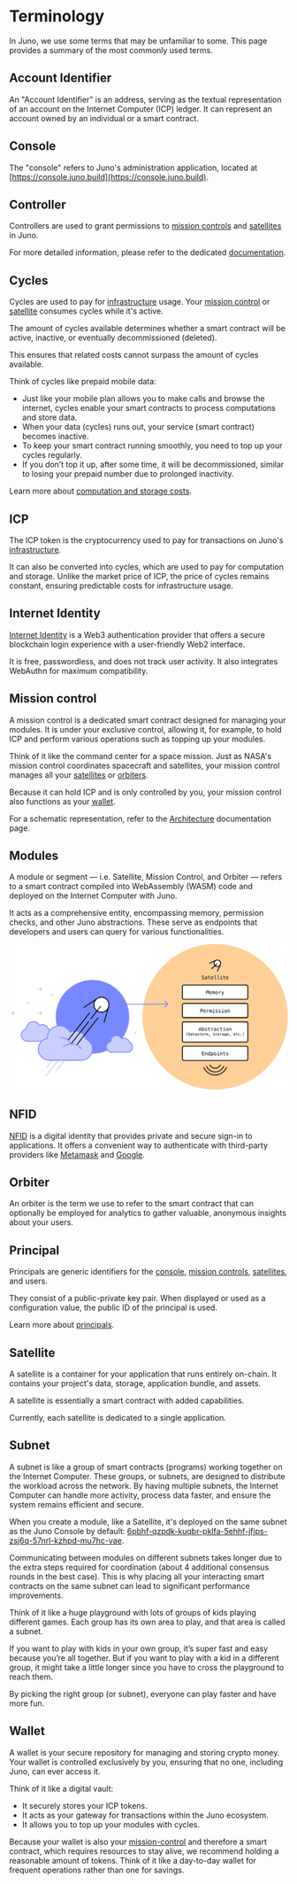 # Terminology

In Juno, we use some terms that may be unfamiliar to some. This page provides a summary of the most commonly used terms.

## Account Identifier

An "Account Identifier" is an address, serving as the textual representation of an account on the Internet Computer (ICP) ledger. It can represent an account owned by an individual or a smart contract.

## Console

The "console" refers to Juno's administration application, located at [https://console.juno.build](https://console.juno.build).

## Controller

Controllers are used to grant permissions to [mission controls] and [satellites] in Juno.

For more detailed information, please refer to the dedicated [documentation](miscellaneous/controllers.md).

## Cycles

Cycles are used to pay for [infrastructure] usage. Your [mission control] or [satellite] consumes cycles while it's active.

The amount of cycles available determines whether a smart contract will be active, inactive, or eventually decommissioned (deleted).

This ensures that related costs cannot surpass the amount of cycles available.

Think of cycles like prepaid mobile data:

- Just like your mobile plan allows you to make calls and browse the internet, cycles enable your smart contracts to process computations and store data.
- When your data (cycles) runs out, your service (smart contract) becomes inactive.
- To keep your smart contract running smoothly, you need to top up your cycles regularly.
- If you don’t top it up, after some time, it will be decommissioned, similar to losing your prepaid number due to prolonged inactivity.

Learn more about [computation and storage costs](https://internetcomputer.org/docs/current/developer-docs/gas-cost).

## ICP

The ICP token is the cryptocurrency used to pay for transactions on Juno's [infrastructure].

It can also be converted into cycles, which are used to pay for computation and storage. Unlike the market price of ICP, the price of cycles remains constant, ensuring predictable costs for infrastructure usage.

## Internet Identity

[Internet Identity](https://internetcomputer.org/internet-identity) is a Web3 authentication provider that offers a secure blockchain login experience with a user-friendly Web2 interface.

It is free, passwordless, and does not track user activity. It also integrates WebAuthn for maximum compatibility.

## Mission control

A mission control is a dedicated smart contract designed for managing your modules. It is under your exclusive control, allowing it, for example, to hold ICP and perform various operations such as topping up your modules.

Think of it like the command center for a space mission. Just as NASA's mission control coordinates spacecraft and satellites, your mission control manages all your [satellites] or [orbiters](#orbiter).

Because it can hold ICP and is only controlled by you, your mission control also functions as your [wallet](#wallet).

For a schematic representation, refer to the [Architecture](./white-paper/architecture.md) documentation page.

## Modules

A module or segment — i.e. Satellite, Mission Control, and Orbiter — refers to a smart contract compiled into WebAssembly (WASM) code and deployed on the Internet Computer with Juno.

It acts as a comprehensive entity, encompassing memory, permission checks, and other Juno abstractions. These serve as endpoints that developers and users can query for various functionalities.

![A really high level schema representing a Satellite architecture](./img/satellite.png)

## NFID

[NFID](https://nfid.one) is a digital identity that provides private and secure sign-in to applications. It offers a convenient way to authenticate with third-party providers like [Metamask](https://metamask.io/) and [Google](https://www.google.com/account/about/).

## Orbiter

An orbiter is the term we use to refer to the smart contract that can optionally be employed for analytics to gather valuable, anonymous insights about your users.

## Principal

Principals are generic identifiers for the [console], [mission controls], [satellites], and users.

They consist of a public-private key pair. When displayed or used as a configuration value, the public ID of the principal is used.

Learn more about [principals](https://internetcomputer.org/docs/current/references/ic-interface-spec#principal).

## Satellite

A satellite is a container for your application that runs entirely on-chain. It contains your project's data, storage, application bundle, and assets.

A satellite is essentially a smart contract with added capabilities.

Currently, each satellite is dedicated to a single application.

## Subnet

A subnet is like a group of smart contracts (programs) working together on the Internet Computer. These groups, or subnets, are designed to distribute the workload across the network. By having multiple subnets, the Internet Computer can handle more activity, process data faster, and ensure the system remains efficient and secure.

When you create a module, like a Satellite, it's deployed on the same subnet as the Juno Console by default: [6pbhf-qzpdk-kuqbr-pklfa-5ehhf-jfjps-zsj6q-57nrl-kzhpd-mu7hc-vae](https://dashboard.internetcomputer.org/subnet/6pbhf-qzpdk-kuqbr-pklfa-5ehhf-jfjps-zsj6q-57nrl-kzhpd-mu7hc-vae).

Communicating between modules on different subnets takes longer due to the extra steps required for coordination (about 4 additional consensus rounds in the best case). This is why placing all your interacting smart contracts on the same subnet can lead to significant performance improvements.

Think of it like a huge playground with lots of groups of kids playing different games. Each group has its own area to play, and that area is called a subnet.

If you want to play with kids in your own group, it’s super fast and easy because you’re all together. But if you want to play with a kid in a different group, it might take a little longer since you have to cross the playground to reach them.

By picking the right group (or subnet), everyone can play faster and have more fun.

## Wallet

A wallet is your secure repository for managing and storing crypto money. Your wallet is controlled exclusively by you, ensuring that no one, including Juno, can ever access it.

Think of it like a digital vault:

- It securely stores your ICP tokens.
- It acts as your gateway for transactions within the Juno ecosystem.
- It allows you to top up your modules with cycles.

Because your wallet is also your [mission-control](#mission-control) and therefore a smart contract, which requires resources to stay alive, we recommend holding a reasonable amount of tokens. Think of it like a day-to-day wallet for frequent operations rather than one for savings.

[console]: terminology.md#console
[satellite]: terminology.md#satellite
[satellites]: terminology.md#satellite
[mission control]: terminology.md#mission-control
[mission controls]: terminology.md#mission-control
[infrastructure]: ./white-paper/infrastructure.md
